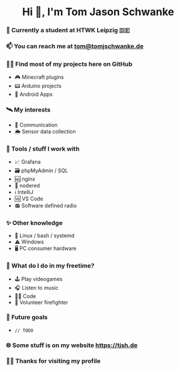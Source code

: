 <h1 align="center">Hi 👋, I'm Tom Jason Schwanke</h1>

### 🏫 Currently a student at **HTWK Leipzig** 🇩🇪

### 📫 You can reach me at **tom@tomjschwanke.de**

### 👨‍💻 Find most of my projects here on GitHub
 - 🎮 Minecraft plugins
 - 📟 Arduino projects
 - 📱 Android Apps

### 🛰 My interests
- 📡 Communication
- 🌦 Sensor data collection

### 🧰 Tools / stuff I work with
- 📈 Grafana
- 🗃 phpMyAdmin / SQL
- 🆖 nginx
- 🔴 nodered
- ℹ IntelliJ
- 🆚 VS Code
- 📻 Software defined radio

### ✨ Other knowledge
- 🐧 Linux / bash / systemd
- ⚠ Windows
- 🖥 PC consumer hardware

### 🎡 What do I do in my freetime?
- 🕹 Play videogames
- 🎧 Listen to music
- 👨‍💻 Code
- 🚒 Volunteer firefighter

### 🔮 Future goals
- `// TODO`

### 🌐 Some stuff is on my website **https://tjsh.de**

### 🙇‍♂️ Thanks for visiting my profile
